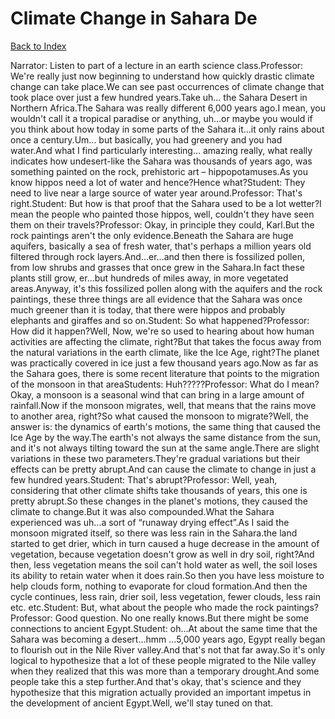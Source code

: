 # Climate Change in Sahara De
[Back to Index](https://github.com/windows10010/tpoExtractor/blog/master/README.md)

Narrator: Listen to part of a lecture in an earth science class.Professor: We're really just now beginning to understand how quickly drastic climate change can take place.We can see past occurrences of climate change that took place over just a few hundred years.Take uh... the Sahara Desert in Northern Africa.The Sahara was really different 6,000 years ago.I mean, you wouldn't call it a tropical paradise or anything, uh...or maybe you would if you think about how today in some parts of the Sahara it...it only rains about once a century.Um... but basically, you had greenery and you had water.And what I find particularly interesting... amazing really, what really indicates how undesert-like the Sahara was thousands of years ago, was something painted on the rock, prehistoric art – hippopotamuses.As you know hippos need a lot of water and hence?Hence what?Student: They need to live near a large source of water year around.Professor: That's right.Student: But how is that proof that the Sahara used to be a lot wetter?I mean the people who painted those hippos, well, couldn't they have seen them on their travels?Professor: Okay, in principle they could, Karl.But the rock paintings aren't the only evidence.Beneath the Sahara are huge aquifers, basically a sea of fresh water, that's perhaps a million years old filtered through rock layers.And...er...and then there is fossilized pollen, from low shrubs and grasses that once grew in the Sahara.In fact these plants still grow, er...but hundreds of miles away, in more vegetated areas.Anyway, it's this fossilized pollen along with the aquifers and the rock paintings, these three things are all evidence that the Sahara was once much greener than it is today, that there were hippos and probably elephants and giraffes and so on.Student: So what happened?Professor: How did it happen?Well, Now, we're so used to hearing about how human activities are affecting the climate, right?But that takes the focus away from the natural variations in the earth climate, like the Ice Age, right?The planet was practically covered in ice just a few thousand years ago.Now as far as the Sahara goes, there is some recent literature that points to the migration of the monsoon in that areaStudents: Huh?????Professor: What do I mean?Okay, a monsoon is a seasonal wind that can bring in a large amount of rainfall.Now if the monsoon migrates, well, that means that the rains move to another area, right?So what caused the monsoon to migrate?Well, the answer is: the dynamics of earth's motions, the same thing that caused the Ice Age by the way.The earth's not always the same distance from the sun, and it's not always tilting toward the sun at the same angle.There are slight variations in these two parameters.They're gradual variations but their effects can be pretty abrupt.And can cause the climate to change in just a few hundred years.Student: That's abrupt?Professor: Well, yeah, considering that other climate shifts take thousands of years, this one is pretty abrupt.So these changes in the planet's motions, they caused the climate to change.But it was also compounded.What the Sahara experienced was uh...a sort of “runaway drying effect”.As I said the monsoon migrated itself, so there was less rain in the Sahara.the land started to get drier, which in turn caused a huge decrease in the amount of vegetation, because vegetation doesn't grow as well in dry soil, right?And then, less vegetation means the soil can't hold water as well, the soil loses its ability to retain water when it does rain.So then you have less moisture to help clouds form, nothing to evaporate for cloud formation.And then the cycle continues, less rain, drier soil, less vegetation, fewer clouds, less rain etc. etc.Student: But, what about the people who made the rock paintings?Professor: Good question. No one really knows.But there might be some connections to ancient Egypt.Student: oh...At about the same time that the Sahara was becoming a desert...hmm ...5,000 years ago, Egypt really began to flourish out in the Nile River valley.And that's not that far away.So it's only logical to hypothesize that a lot of these people migrated to the Nile valley when they realized that this was more than a temporary drought.And some people take this a step further.And that's okay, that's science and they hypothesize that this migration actually provided an important impetus in the development of ancient Egypt.Well, we'll stay tuned on that. 
 